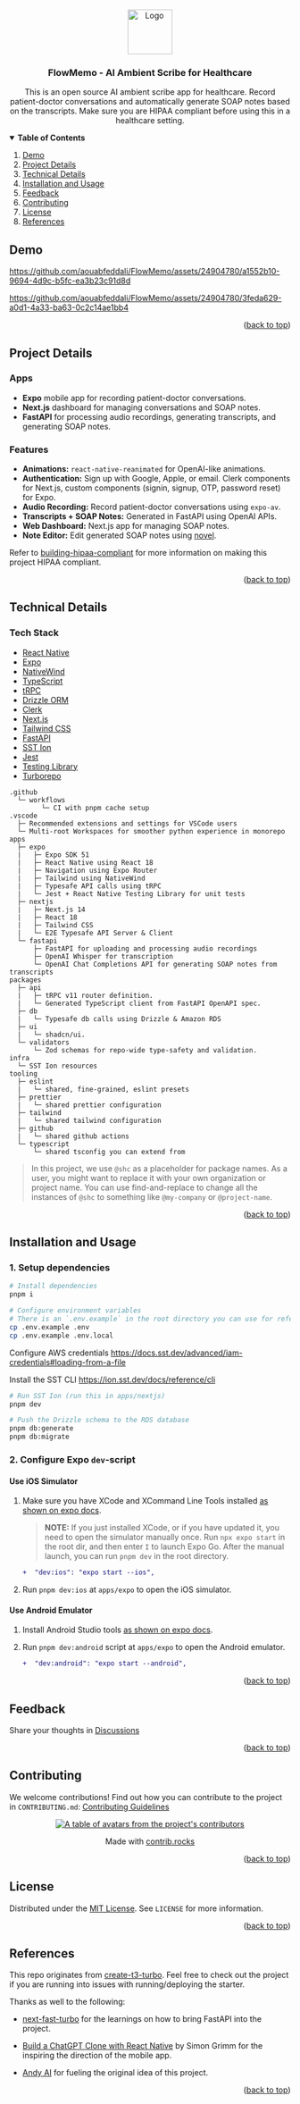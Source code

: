 <a name="readme-top"></a>

<!-- PROJECT LOGO -->
<br>
<div align="center">
  <a href="https://github.com/aouabfeddali/FlowMemo">
    <img src="https://github.com/aouabfeddali/FlowMemo/assets/24904780/0e15369e-2550-42da-84ad-0f224af1ac8a" alt="Logo" width="80" height="80">
  </a>

<h3 align="center">FlowMemo - AI Ambient Scribe for Healthcare</h3>

  <p align="center">
    This is an open source AI ambient scribe app for healthcare. Record patient-doctor conversations and automatically generate SOAP notes based on the transcripts. Make sure you are HIPAA compliant before using this in a healthcare setting.
  </p>
</div>

<!-- TABLE OF CONTENTS -->
<details open>
  <summary><strong>Table of Contents</strong></summary>
  <ol>
    <li>
      <a href="#demo">Demo</a>
    </li>
    <li><a href="#project-details">Project Details</a></li>
    <li><a href="#technical-details">Technical Details</a></li>
    <li>
      <a href="#installation-and-usage">Installation and Usage</a>
    </li>
    <li><a href="#feedback">Feedback</a></li>
    <li><a href="#contributing">Contributing</a></li>
    <li><a href="#license">License</a></li>
    <li><a href="#references">References</a></li>
  </ol>
</details>

<!-- DEMO -->

## Demo

https://github.com/aouabfeddali/FlowMemo/assets/24904780/a1552b10-9694-4d9c-b5fc-ea3b23c91d8d

https://github.com/aouabfeddali/FlowMemo/assets/24904780/3feda629-a0d1-4a33-ba63-0c2c14ae1bb4

<p align="right">(<a href="#readme-top">back to top</a>)</p>

<!-- PROJECT DETAILS -->

## Project Details

### Apps

- **Expo** mobile app for recording patient-doctor conversations.
- **Next.js** dashboard for managing conversations and SOAP notes.
- **FastAPI** for processing audio recordings, generating transcripts, and generating SOAP notes.

### Features

- **Animations:** `react-native-reanimated` for OpenAI-like animations.
- **Authentication:** Sign up with Google, Apple, or email. Clerk components for Next.js, custom components (signin, signup, OTP, password reset) for Expo.
- **Audio Recording:** Record patient-doctor conversations using `expo-av`.
- **Transcripts + SOAP Notes:** Generated in FastAPI using OpenAI APIs.
- **Web Dashboard:** Next.js app for managing SOAP notes.
- **Note Editor:** Edit generated SOAP notes using [novel](https://novel.sh/).

Refer to [building-hipaa-compliant](https://github.com/zacharypfiz/building-hipaa-compliant) for more information on making this project HIPAA compliant.

<p align="right">(<a href="#readme-top">back to top</a>)</p>

<!-- TECHNICAL DETAILS -->

## Technical Details

### Tech Stack

- [React Native](https://reactnative.dev/)
- [Expo](https://expo.dev/)
- [NativeWind](https://www.nativewind.dev/v4/overview)
- [TypeScript](https://www.typescriptlang.org/)
- [tRPC](https://trpc.io/)
- [Drizzle ORM](https://orm.drizzle.team/)
- [Clerk](https://clerk.com/)
- [Next.js](https://nextjs.org/)
- [Tailwind CSS](https://tailwindcss.com/)
- [FastAPI](https://fastapi.tiangolo.com/)
- [SST Ion](https://ion.sst.dev/)
- [Jest](https://jestjs.io/)
- [Testing Library](https://testing-library.com/)
- [Turborepo](https://turbo.build/repo/docs)

```text
.github
  └─ workflows
        └─ CI with pnpm cache setup
.vscode
  ├─ Recommended extensions and settings for VSCode users
  └─ Multi-root Workspaces for smoother python experience in monorepo
apps
  ├─ expo
  |   ├─ Expo SDK 51
  |   ├─ React Native using React 18
  |   ├─ Navigation using Expo Router
  |   ├─ Tailwind using NativeWind
  |   ├─ Typesafe API calls using tRPC
  |   └─ Jest + React Native Testing Library for unit tests
  ├─ nextjs
  |   ├─ Next.js 14
  |   ├─ React 18
  |   ├─ Tailwind CSS
  |   └─ E2E Typesafe API Server & Client
  └─ fastapi
      ├─ FastAPI for uploading and processing audio recordings
      ├─ OpenAI Whisper for transcription
      └─ OpenAI Chat Completions API for generating SOAP notes from transcripts
packages
  ├─ api
  |   ├─ tRPC v11 router definition.
  |   └─ Generated TypeScript client from FastAPI OpenAPI spec.
  ├─ db
  |   └─ Typesafe db calls using Drizzle & Amazon RDS
  ├─ ui
  |   └─ shadcn/ui.
  └─ validators
      └─ Zod schemas for repo-wide type-safety and validation.
infra
  └─ SST Ion resources
tooling
  ├─ eslint
  |   └─ shared, fine-grained, eslint presets
  ├─ prettier
  |   └─ shared prettier configuration
  ├─ tailwind
  |   └─ shared tailwind configuration
  ├─ github
  |   └─ shared github actions
  └─ typescript
      └─ shared tsconfig you can extend from
```

> In this project, we use `@shc` as a placeholder for package names. As a user, you might want to replace it with your own organization or project name. You can use find-and-replace to change all the instances of `@shc` to something like `@my-company` or `@project-name`.

<p align="right">(<a href="#readme-top">back to top</a>)</p>

<!-- INSTALLATION AND USAGE -->

## Installation and Usage

### 1. Setup dependencies

```bash
# Install dependencies
pnpm i

# Configure environment variables
# There is an `.env.example` in the root directory you can use for reference
cp .env.example .env
cp .env.example .env.local
```

Configure AWS credentials
<https://docs.sst.dev/advanced/iam-credentials#loading-from-a-file>

Install the SST CLI
<https://ion.sst.dev/docs/reference/cli>

```bash
# Run SST Ion (run this in apps/nextjs)
pnpm dev

# Push the Drizzle schema to the RDS database
pnpm db:generate
pnpm db:migrate
```

### 2. Configure Expo `dev`-script

#### Use iOS Simulator

1. Make sure you have XCode and XCommand Line Tools installed [as shown on expo docs](https://docs.expo.dev/workflow/ios-simulator).

   > **NOTE:** If you just installed XCode, or if you have updated it, you need to open the simulator manually once. Run `npx expo start` in the root dir, and then enter `I` to launch Expo Go. After the manual launch, you can run `pnpm dev` in the root directory.

   ```diff
   +  "dev:ios": "expo start --ios",
   ```

2. Run `pnpm dev:ios` at `apps/expo` to open the iOS simulator.

#### Use Android Emulator

1. Install Android Studio tools [as shown on expo docs](https://docs.expo.dev/workflow/android-studio-emulator).

2. Run `pnpm dev:android` script at `apps/expo` to open the Android emulator.

   ```diff
   +  "dev:android": "expo start --android",
   ```

<p align="right">(<a href="#readme-top">back to top</a>)</p>

<!-- FEEDBACK -->

## Feedback

Share your thoughts in [Discussions](https://github.com/aouabfeddali/FlowMemo/discussions)

<p align="right">(<a href="#readme-top">back to top</a>)</p>

<!-- CONTRIBUTING -->

## Contributing

We welcome contributions! Find out how you can contribute to the project in `CONTRIBUTING.md`: [Contributing Guidelines](https://github.com/aouabfeddali/FlowMemo/blob/main/CONTRIBUTING.md)

<a href="https://github.com/aouabfeddali/FlowMemo/graphs/contributors">
  <p align="center">
    <img src="https://contrib.rocks/image?repo=aouabfeddali/FlowMemo" alt="A table of avatars from the project's contributors" />
  </p>
</a>

<p align="center">
  Made with <a rel="noopener noreferrer" target="_blank" href="https://contrib.rocks">contrib.rocks</a>
</p>

<p align="right">(<a href="#readme-top">back to top</a>)</p>

<!-- LICENSE -->

## License

Distributed under the [MIT License](https://github.com/aouabfeddali/FlowMemo/blob/main/LICENSE). See `LICENSE` for more information.

<p align="right">(<a href="#readme-top">back to top</a>)</p>

<!-- REFERENCES -->

## References

This repo originates from [create-t3-turbo](https://github.com/t3-oss/create-t3-turbo). Feel free to check out the project if you are running into issues with running/deploying the starter.

Thanks as well to the following:

- [next-fast-turbo](https://github.com/cording12/next-fast-turbo) for the learnings on how to bring FastAPI into the project.

- [Build a ChatGPT Clone with React Native](https://youtu.be/8ztx68SUOQo?si=f-HCi6K1qpVX-ATV) by Simon Grimm for the inspiring the direction of the mobile app.

- [Andy AI](https://www.ycombinator.com/companies/andy-ai) for fueling the original idea of this project.

<p align="right">(<a href="#readme-top">back to top</a>)</p>
